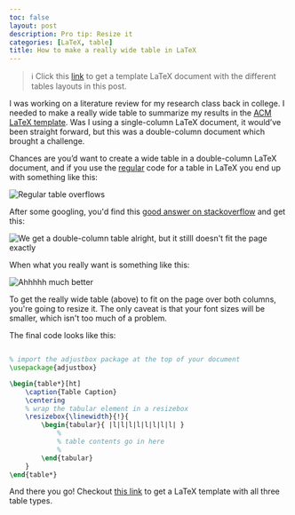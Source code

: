 ```yaml
---
toc: false
layout: post
description: Pro tip: Resize it
categories: [LaTeX, table]
title: How to make a really wide table in LaTeX
---
```


> ℹ️ Click this [link](https://gist.github.com/kevin-deyoungster/3e716b8eba5962a4f46d369b4d6b3036) to get a template LaTeX document with the different tables layouts in this post.

I was working on a literature review for my research class back in college. I needed to make a really wide table to summarize my results in the [ACM LaTeX template](https://www.overleaf.com/LaTeX/templates/association-for-computing-machinery-acm-large-2-column-format-template/qwcgpbmkkvpq). Was I using a single-column LaTeX document, it would’ve been straight forward, but this was a double-column document which brought a challenge.

Chances are you’d want to create a wide table in a double-column LaTeX document, and if you use the [regular](https://www.overleaf.com/learn/LaTeX/tables#Multi-page_tables) code for a table in LaTeX you end up with something like this:

![](https://imgur.com/e2ct547.png "Regular table overflows")

After some googling, you'd find this [good answer on stackoverflow](https://tex.stackexchange.com/questions/89462/page-wide-table-in-two-column-mode) and get this:

![](https://imgur.com/sXgJYAO.png "We get a double-column table alright, but it stilll doesn't fit the page exactly")

When what you really want is something like this:

![](https://imgur.com/1syQl1Q.png "Ahhhhh much better")

To get the really wide table (above) to fit on the page over both columns, you're going to resize it. The only caveat is that your font sizes will be smaller, which isn't too much of a problem.

The final code looks like this:

```LaTeX

% import the adjustbox package at the top of your document
\usepackage{adjustbox}

\begin{table*}[ht]
    \caption{Table Caption}
    \centering
    % wrap the tabular element in a resizebox 
    \resizebox{\linewidth}{!}{
        \begin{tabular}{ |l|l|l|l|l|l|l|l| } 
            % 
            % table contents go in here
            % 
        \end{tabular}
    }
\end{table*}
```

And there you go! Checkout [this link](https://gist.github.com/kevin-deyoungster/3e716b8eba5962a4f46d369b4d6b3036) to get a LaTeX template with all three table types. 